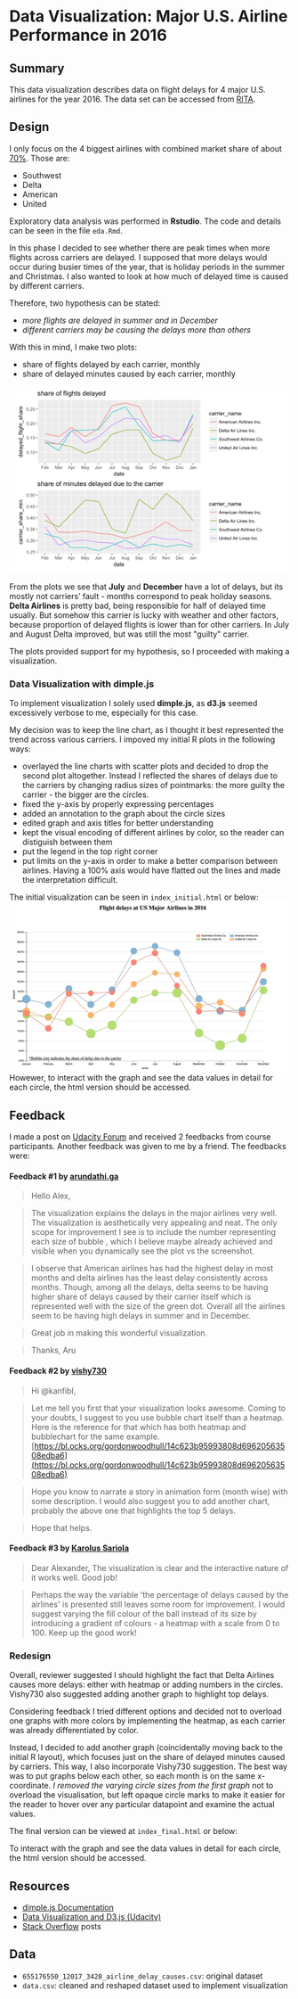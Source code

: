 # Data Visualization: Major U.S. Airline Performance in 2016

## Summary

This data visualization describes data on flight delays for 4 major U.S. airlines for the year 2016. The data set can be accessed from [RITA](https://www.transtats.bts.gov/OT_Delay/OT_DelayCause1.asp).

## Design 

I only focus on the 4 biggest airlines with combined market share of about [70%](https://www.statista.com/statistics/250577/domestic-market-share-of-leading-us-airlines/). Those are:

* Southwest
* Delta
* American
* United

Exploratory data analysis was performed in **Rstudio**. The code and details can be seen in the file `eda.Rmd`.

In this phase I decided to see whether there are peak times when more flights across carriers are delayed. I supposed that more delays would occur during busier times of the year, that is holiday periods in the summer and Christmas. I also wanted to look at how much of delayed time is caused by different carriers.

Therefore, two hypothesis can be stated:

* *more flights are delayed in summer and in December*
* *different carriers may be causing the delays more than others*

With this in mind, I make two plots: 

* share of flights delayed by each carrier, monthly
* share of delayed minutes caused by each carrier, monthly

![R Plot](https://raw.githubusercontent.com/kanfibl/flights/master/rplot.png)

From the plots we see that **July** and **December** have a lot of delays, but its mostly not carriers’ fault - months correspond to peak holiday seasons. **Delta Airlines** is pretty bad, being responsible for half of delayed time usually. But somehow this carrier is lucky with weather and other factors, because proportion of delayed flights is lower than for other carriers. In July and August Delta improved, but was still the most "guilty" carrier.

The plots provided support for my hypothesis, so I proceeded with making a visualization.

### Data Visualization with dimple.js

To implement visualization I solely used **dimple.js**, as **d3.js** seemed excessively verbose to me, especially for this case.

My decision was to keep the line chart, as I thought it best represented the trend across various carriers.
I impoved my initial R plots in the following ways:

* overlayed the line charts with scatter plots and decided to drop the second plot altogether. Instead I reflected the shares of delays due to the carriers by changing radius sizes of pointmarks: the more guilty the carrier - the bigger are the circles.
* fixed the y-axis by properly expressing percentages
* added an annotation to the graph about the circle sizes
* edited graph and axis titles for better understanding 
* kept the visual encoding of different airlines by color, so the reader can distiguish between them
* put the legend in the top right corner
* put limits on the y-axis in order to make a better comparison between airlines. Having a 100% axis would have flatted out the lines and made the interpretation difficult.

The initial visualization can be seen in `index_initial.html` or below:
![initial](https://raw.githubusercontent.com/kanfibl/flights/master/initial.png)
Howewer, to interact with the graph and see the data values in detail for each circle, the html version should be accessed.

## Feedback

I made a post on [Udacity Forum](https://discussions.udacity.com/t/project-feedback-flights-data/238986/9) and received 2 feedbacks from course participants. Another feedback was given to me by a friend. The feedbacks were:

#### Feedback #1 by [arundathi.ga](https://discussions.udacity.com/users/arundathi.ga/summary)

> Hello Alex,

> The visualization explains the delays in the major airlines very well. The visualization is aesthetically very appealing and neat.
The only scope for improvement I see is to include the number representing each size of bubble , which I believe maybe already achieved and visible when you dynamically see the plot vs the screenshot.

> I observe that American airlines has had the highest delay in most months and delta airlines has the least delay consistently across months. 
Though, among all the delays, delta seems to be having higher share of delays caused by their carrier itself which is represented well with the size of the green dot.
Overall all the airlines seem to be having high delays in summer and in December.

>Great job in making this wonderful visualization.

>Thanks,
Aru

#### Feedback #2 by [vishy730](https://discussions.udacity.com/users/vishy730/summary)

> Hi @kanfibl,

> Let me tell you first that your visualization looks awesome. Coming to your doubts, I suggest to you use bubble chart itself than a heatmap. Here is the reference for that which has both heatmap and bubblechart for the same example.
[https://bl.ocks.org/gordonwoodhull/14c623b95993808d69620563508edba6](https://bl.ocks.org/gordonwoodhull/14c623b95993808d69620563508edba6)

> Hope you know to narrate a story in animation form (month wise) with some description. I would also suggest you to add another chart, probably the above one that highlights the top 5 delays.

> Hope that helps.

#### Feedback #3 by [Karolus Sariola](https://github.com/karosaurus)

> Dear Alexander,
The visualization is clear and the interactive nature of it works well. Good job!

>Perhaps the way the variable 'the percentage of delays caused by the airlines' is presented still leaves some room for improvement. I would suggest varying the fill colour of the ball instead of its size by introducing a gradient of colours - a heatmap with a scale from 0 to 100. Keep up the good work!

### Redesign

Overall, reviewer suggested I should highlight the fact that Delta Airlines causes more delays: either with heatmap or adding numbers in the circles. Vishy730 also suggested adding another graph to highlight top delays.

Considering feedback I tried different options and decided not to overload one graphs with more colors by implementing the heatmap, as each carrier was already differentiated by color. 

Instead, I decided to add another graph (coincidentally  moving back to the initial R layout), which focuses just on the share of delayed minutes caused by carriers. This way, I also incorporate Vishy730 suggestion. The best way was to put graphs below each other, so each month is on the same x-coordinate. *I removed the varying circle sizes from the first graph* not to overload the visualisation, but left opaque circle marks to make it easier for the reader to hover over any particular datapoint and examine the actual values.

The final version can be viewed at `index_final.html` or below:

To interact with the graph and see the data values in detail for each circle, the html version should be accessed.

## Resources

- [dimple.js Documentation](http://dimplejs.org/)
- [Data Visualization and D3.js (Udacity)](https://www.udacity.com/course/viewer#!/c-ud507-nd)
- [Stack Overflow](http://stackoverflow.com/search?q=dimple.js) posts

## Data

- `655176550_12017_3428_airline_delay_causes.csv`: original dataset
- `data.csv`: cleaned and reshaped dataset used to implement visualization
